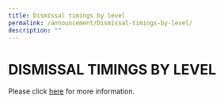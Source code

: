 ```yaml
---
title: Dismissal timings by level
permalink: /announcement/Dismissal-timings-by-level/
description: ""
---
```

# **DISMISSAL TIMINGS BY LEVEL**

Please click [here](/files/Dismissal%20Timing%20in%20T3.pdf) for more information.